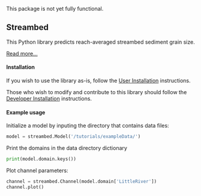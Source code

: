 This package is not yet fully functional.

## Streambed

This Python library predicts reach-averaged streambed sediment grain size.

[Read more...](https://github.com/nathanlyons/streambed/wiki)

#### Installation

If you wish to use the library as-is, follow the [User Installation](https://github.com/nathanlyons/streambed/wiki/User-Installation) instructions.

Those who wish to modify and contribute to this library should follow the
[Developer Installation](https://github.com/nathanlyons/streambed/wiki/Developer-Installation) instructions.

#### Example usage

Initialize a model by inputing the directory that contains data files:
```python
model = streambed.Model('/tutorials/exampleData/')
```
Print the domains in the data directory dictionary
```python
print(model.domain.keys())
```
Plot channel parameters:
```python
channel = streambed.Channel(model.domain['LittleRiver'])
channel.plot()
```
